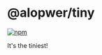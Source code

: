 # @alopwer/tiny

[![npm](https://img.shields.io/badge/dynamic/json?color=blue&label=npm&prefix=v&query=version&url=https%3A%2F%2Fraw.githubusercontent.com%2FAlopwer%2Ftiny%2Fmaster%2Fpackage.json)](https://github.com/Alopwer/tiny/commits/master)

It's the tiniest!